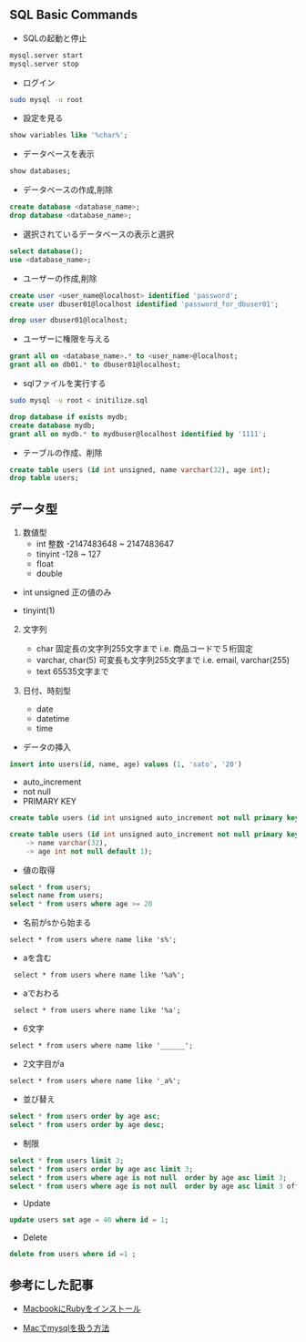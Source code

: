 ## SQL Basic Commands
- SQLの起動と停止
```zsh
mysql.server start
mysql.server stop
```

- ログイン
```zsh
sudo mysql -u root
```

- 設定を見る
```sql
show variables like '%char%';
```

- データベースを表示
```sql
show databases;
```

- データベースの作成,削除
```sql
create database <database_name>;
drop database <database_name>;
```

- 選択されているデータベースの表示と選択
```sql
select database();
use <database_name>;
```

- ユーザーの作成,削除
```sql
create user <user_name@localhost> identified 'password';
create user dbuser01@localhost identified 'password_for_dbuser01';

drop user dbuser01@localhost;
```

- ユーザーに権限を与える
```sql
grant all on <database_name>.* to <user_name>@localhost;
grant all on db01.* to dbuser01@localhost;
```

- sqlファイルを実行する
```zsh
sudo mysql -u root < initilize.sql
```

```sql
drop database if exists mydb;
create database mydb;
grant all on mydb.* to mydbuser@localhost identified by '1111';
```

- テーブルの作成、削除
```sql
create table users (id int unsigned, name varchar(32), age int);
drop table users;
```

## データ型
1. 数値型
	- int
	 整数 -2147483648 ~ 2147483647
	- tinyint 
	 -128 ~ 127
	- float
	- double

- int unsigned
正の値のみ

- tinyint(1)

2. 文字列
	- char
	固定長の文字列255文字まで
	 i.e. 商品コードで５桁固定
	- varchar, char(5)
	可変長も文字列255文字まで
	i.e. email, varchar(255)
	- text
	65535文字まで

3. 日付、時刻型
	- date
	- datetime
	- time

- データの挿入
```sql
insert into users(id, name, age) values (1, 'sato', '20')
```

- auto_increment
- not null
- PRIMARY KEY

```sql
create table users (id int unsigned auto_increment not null primary key, name varchar(32), age int not null);
```

```sql
create table users (id int unsigned auto_increment not null primary key,
    -> name varchar(32),
    -> age int not null default 1);
```

- 値の取得
```sql
select * from users;
select name from users;
select * from users where age >= 20
```

- 名前がsから始まる
```sql:
select * from users where name like 's%';
```

- aを含む
```sql:
 select * from users where name like '%a%';
```

- aでおわる
```sql:
 select * from users where name like '%a';
```

- 6文字
```sql:
select * from users where name like '______';
```

- 2文字目がa
```sql:
select * from users where name like '_a%';
```

- 並び替え
```sql
select * from users order by age asc;
select * from users order by age desc;
```

- 制限
```sql
select * from users limit 3;
select * from users order by age asc limit 3;
select * from users where age is not null  order by age asc limit 3;
select * from users where age is not null  order by age asc limit 3 offset 3;
```

- Update
```sql
update users set age = 40 where id = 1;
```

- Delete
```sql
delete from users where id =1 ;
```

## 参考にした記事
- [MacbookにRubyをインストール](https://qiita.com/yamato1491038/items/ae95114b9f25c4a10cf0)

- [Macでmysqlを扱う方法](https://qiita.com/fuwamaki/items/194c2a82bd6865f26045)
